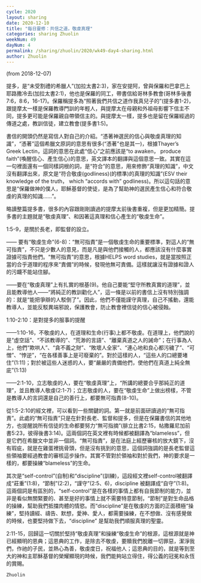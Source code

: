 ```yaml
---
cycle: 2020
layout: sharing
date: 2020-12-10
title: "每日靈修：共信之道，敬虔真理"
categories: sharing Zhuolin
weekNum: 49
dayNum: 4
permalink: /sharing/zhuolin/2020/wk49-day4-sharing.html
author: Zhuolin
---
```

(from 2018-12-07)

提多，是“未受割禮的希臘人”(加拉太書2:3)，家在安提阿，曾與保羅和巴拿巴上耶路撒冷去(加拉太書2:1)，他也是保羅的同工，帶書信給哥林多教會(哥林多後書7:6，8:6，16-17)。保羅稱提多為“照著我們共信之道作我真兒子的”(提多書1-2)，跟提摩太一樣是保羅教導門訓的年輕人，與提摩太在母親和外祖母影響下信主不同，提多更可能是保羅親自帶領信主的。與提摩太一樣，提多也是留在保羅經過的傳道之處，教訓信徒，建立教會(提多書1:5)。  

書信的開頭仍然是寫信人對自己的介紹。“憑著神選民的信心與敬虔真理的知識”，“憑著”這個希臘文原詞的意思有很多(“憑著”也是其一)，根據Thayer’s Greek Lectin，這詞的意思在此處“信心”之前應該是“to awaken， produce faith”(喚醒信心、產生信心)的意思，英文譯本的翻譯與這個意思一致。其實在這一句裡面還有一個同樣詞根的詞，是“符合”的意思，用來修飾“真理的知識”，中文沒有翻譯出來，原文是“符合敬虔(godliness)(的標準)的真理的知識”(ESV their knowledge of the truth， which “accords with” godliness)。所以這句話的意思是“保羅做神的僕人，耶穌基督的使徒，是為了幫助神的選民產生信心和符合敬虔的真理的知識……”。  

略讀整篇提多書，很多的內容跟剛剛讀過的提摩太前後書重複，但是更加精簡。提多書的主題就是“敬虔真理”、和因著這真理和信心產生的“敬虔生命”。  

1:5-9，是關於長老，即監督的設立。  

—— 要有“敬虔生命”(6-8)：“無可指責”是一個敬虔生命的重要標準，對這人的“無可指責”，不只是少數人的意見，而是凡是與他們接觸的人，都應該沒有什麼事實證據可指責他們。“無可指責”的意思，根據HELPS word studies，就是當按照正當的合乎道理的程序來“責備”的時候，發現他無可責備。這樣就讓沒有證據和證人的污衊不能站住腳。  

——要在“敬虔真理”上有扎實的根基(9)。他自己要能“堅守所教真實的道理”，並且能教導他人——“將純正的教訓勸化人”，這一條是以前的書信上沒有特別強調的：就是“能把爭辯的人駁倒了”。因此，他們不僅能謹守真理，自己不搖動，還能教導人，並能反駁異端邪說，保護教會，防止教會裡信徒的信心被侵蝕。  

1:10-2:10：是對提多的服事的提醒  

——1:10-16，不敬虔的人，在道理和生命(行事)上都不敬虔。在道理上，他們說的是“虛空話”、“不該教導的”、“荒渺的言語”、“離棄真道之人的誡命”；在行事為人上，他們“欺哄人”、“貪不義之財”、“敗壞人全家”、“連心地和良心都污穢了”、“可憎”、“悖逆”，“在各樣善事上是可廢棄的”。對於這樣的人，“這些人的口總要堵住”(1:11)；對於被這些人迷惑的人，要“嚴嚴的責備他們，使他們在真道上純全無庛”(1:13)  

——2:1-10，立志敬虔的人，要在“敬虔真理”上，“所講的總要合乎那純正的道理”，並且教導人敬虔(2:1-7)；立志敬虔的人，要在“敬虔生命”上做出榜樣，不管是教導人的言詞還是自己的善行上，都要無可指責(8-10)。  

從1:5-2:10的經文裡，可以看到一些關鍵的詞。第一就是前面研讀過的“無可指責”。此處的“無可指責”只是在針對長老、監督和提多，但是在保羅書信的其他地方，也提醒說所有信徒的生命都要努力“無可指摘”(腓立比書2:15，帖撒羅尼加前書5:23，彼得後書3:14)。這兩個詞在英文裡有時候都被翻譯為“blameless”，但是它們在希臘文中並非一個詞。“無可指責”，是在法庭上經歷審核的放大鏡下，沒有瑕疵，就是在雞蛋裡挑骨頭，但是沒有挑到的意思，這個詞強調的是長老監督這些領袖要經過教會的審核這步操作。其實不管對於領袖和對於我們，神的要求是一樣的，都要操練“blameless”的生命。  

其次是“self-control”(自制)和“discipline”(訓練)，這段經文裡self-control被翻譯成“莊重”(1:8)，“節制”(2:2)，“謹守”(2:5、6)，discipline 被翻譯成“自守”(1:8)。這兩個詞是有區別的，“self-control”是在各樣的事情上都有自我節制的能力，並非是看似無關緊要的、甚至是好的事情上就不需要特意節制，“節制”是對生命品格的操練，幫助我們抵擋肉體的情慾。而“discipline”是在敬虔的方面的正面積極“操練”，堅持讀經、禱告、默想，愛神、愛人，都需要操練，在不想做、沒有感覺做的時候，也要堅持做下去，“discipline” 是幫助我們順服真理的聖靈。  

2:11-15，回歸這一切關於堅持“敬虔真理”和操練“敬虔生命”的根源，這根源就是神已經顯明的恩典；這恩典的工作，是除去不敬虔，要贖我們脫離一切罪惡，潔淨我們，作祂的子民，並熱心為善，敬虔度日，祝福他人；這恩典的目的，就是等到至大的神和主耶穌基督的榮耀顯現的時候，我們能夠站立得住，得公義的冠冕和永恆的賞賜。  

`Zhuolin`  

